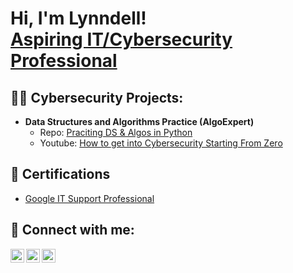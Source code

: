 <h1>Hi, I'm Lynndell! 
  <br/>
  <a href="https://www.linkedin.com/in/elesgee/">Aspiring IT/Cybersecurity Professional</a>
</h1>

<h2>👨‍💻 Cybersecurity Projects:</h2>

- <b>Data Structures and Algorithms Practice (AlgoExpert)</b>
  - Repo: [Praciting DS & Algos in Python](https://github.com/joshmadakor1/Algorithms-Practice)
  - Youtube: [How to get into Cybersecurity Starting From Zero](https://www.youtube.com/watch?v=a83ASGn_V_s)


<h2>📜 Certifications</h2>

- [Google IT Support Professional](https://www.youtube.com/watch?v=uHy3oM7NnoU)

<h2> 🤳 Connect with me:</h2>

[<img align="left" alt="JoshMadakor | Twitter" width="22px" src="https://cdn.jsdelivr.net/npm/simple-icons@v3/icons/twitter.svg" />][twitter]
[<img align="left" alt="JoshMadakor | LinkedIn" width="22px" src="https://cdn.jsdelivr.net/npm/simple-icons@v3/icons/linkedin.svg" />][linkedin]
[<img align="left" alt="JoshMadakor | Instagram" width="22px" src="https://cdn.jsdelivr.net/npm/simple-icons@v3/icons/instagram.svg" />][instagram]

[twitter]: https://twitter.com/joshmadakor
[youtube]: https://www.youtube.com/c/joshmadakor
[instagram]: https://www.instagram.com/joshmadakor/
[linkedin]: https://linkedin.com/in/joshmadakor

<!--
**joshmadakor1/joshmadakor1** is a ✨ _special_ ✨ repository because its `README.md` (this file) appears on your GitHub profile.

Here are some ideas to get you started:

- 🔭 I’m currently working on ...
- 🌱 I’m currently learning ...
- 👯 I’m looking to collaborate on ...
- 🤔 I’m looking for help with ...
- 💬 Ask me about ...
- 📫 How to reach me: ...
- 😄 Pronouns: ...
- ⚡ Fun fact: ...
-->

